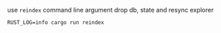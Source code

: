 use `reindex` command line argument drop db, state and resync explorer

```
RUST_LOG=info cargo run reindex
```